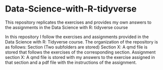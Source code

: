 # Data-Science-with-R-tidyverse
This repository replicates the exercises and provides my own answers to the assignments in the Data Science with R: tidyverse course


In this repository I follow the exercises and assignments provided in the Data Science with R: Tidyverse course.   The organization of the repository is as follows:  Section (Two subfolders are stored)    Section X: A qmd file is stored that follows the exercises of the corresponding section.  Assignment section X: A qmd file is stored with my answers to the exercise assigned in that section and a pdf file with the instructions of the assignment. 
